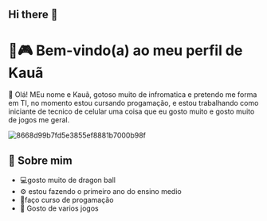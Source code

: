 ## Hi there 👋
# 💙🎮 Bem-vindo(a) ao meu perfil de Kauã

🧊 Olá! MEu nome e Kauã, gotoso muito de infromatica e pretendo me forma em TI, no momento estou cursando progamação, e estou trabalhando como iniciante de tecnico de celular uma coisa que eu gosto muito
e gosto muito de jogos me geral.


![8668d99b7fd5e3855ef8881b7000b98f](https://github.com/user-attachments/assets/70ec246d-949a-4a85-98db-febbe286ef27)

## 💠 Sobre mim

- 💻gosto muito de dragon ball
- ⚙️ estou fazendo o primeiro ano do ensino medio
- 📘faço curso de progamação
- 🌌 Gosto de varios jogos

